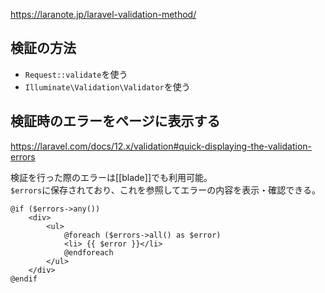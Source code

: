 <https://laranote.jp/laravel-validation-method/>

## 検証の方法
* `Request::validate`を使う
* `Illuminate\Validation\Validator`を使う

## 検証時のエラーをページに表示する
<https://laravel.com/docs/12.x/validation#quick-displaying-the-validation-errors>

検証を行った際のエラーは[[blade]]でも利用可能。  
`$errors`に保存されており、これを参照してエラーの内容を表示・確認できる。
```blade
@if ($errors->any())
	<div>
		<ul>
			@foreach ($errors->all() as $error)
			<li> {{ $error }}</li>
			@endforeach
		</ul>
	</div>
@endif
```
